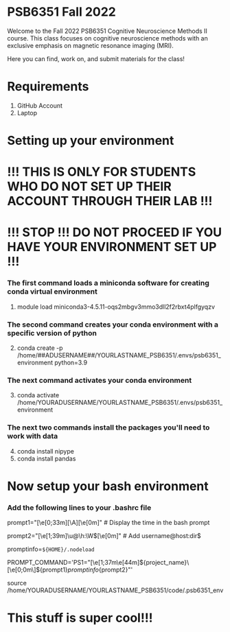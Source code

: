 # PSB6351 Fall 2022

Welcome to the Fall 2022 PSB6351 Cognitive Neuroscience Methods II course. This class focuses on cognitive neuroscience methods with an exclusive emphasis on magnetic resonance imaging (MRI).

Here you can find, work on, and submit materials for the class!

# Requirements

1) GitHub Account
2) Laptop

# Setting up your environment

# **!!! THIS IS ONLY FOR STUDENTS WHO DO NOT SET UP THEIR ACCOUNT THROUGH THEIR LAB !!!**
# **!!! STOP !!! DO NOT PROCEED IF YOU HAVE YOUR ENVIRONMENT SET UP !!!**

### The first command loads a miniconda software for creating conda virtual environment

1) module load miniconda3-4.5.11-oqs2mbgv3mmo3dll2f2rbxt4plfgyqzv

### The second command creates your conda environment with a specific version of python

2) conda create -p /home/##ADUSERNAME##/YOURLASTNAME_PSB6351/.envs/psb6351_environment python=3.9

### The next command activates your conda environment

3) conda activate /home/YOURADUSERNAME/YOURLASTNAME_PSB6351/.envs/psb6351_environment

### The next two commands install the packages you'll need to work with data

4) conda install nipype
5) conda install pandas

# Now setup your bash environment

### Add the following lines to your .bashrc file

prompt1="\[\e[0;33m\][\A]\[\e[0m\]" # Display the time in the bash prompt

prompt2="\[\e[1;39m\]\u@\h:\W\$\[\e[0m\]" # Add username@host:dir$

promptinfo=`${HOME}/.nodeload`

PROMPT_COMMAND='PS1="\[\e[1;37m\e[44m\]${project_name}\[\e[0;0m\]${prompt1}${promptinfo}${prompt2}"'

source /home/YOURADUSERNAME/YOURLASTNAME_PSB6351/code/.psb6351_env

# This stuff is super cool!!!
